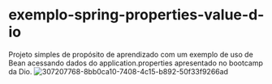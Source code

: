 # exemplo-spring-properties-value-d-io
Projeto simples de propósito de aprendizado com um exemplo de uso de Bean acessando dados do application.properties apresentado no bootcamp da Dio.
![307207768-8bb0ca10-7408-4c15-b892-50f33f9266ad](https://github.com/fabioaacarneiro/exemplo-spring-properties-value-d-io/assets/20860418/4dc12b19-4b11-4a56-8980-4fbd3ccc04b2)
